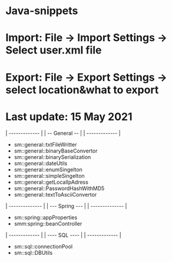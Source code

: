 # Java-snippets 
# Import: File -> Import Settings -> Select user.xml file
# Export: File -> Export Settings -> select location&what to export
# Last update: 15 May 2021

| ------------- |
| -- General -- |
| ------------- |
* sm::general::txtFileWritter 
* sm::general::binaryBaseConvertor
* sm::general::binarySerialization
* sm::general::dateUtils
* sm::general::enumSingelton
* sm::general::simpleSingelton
* sm::general::getLocalIpAdress
* sm::general::PasswordHashWithMD5
* sm::general::textToAsciiConvertor

| -------------- |
| --- Spring --- |
| -------------- |
* sm::spring::appProperties
* smm:spring::beanController

| ------------- |
| ---- SQL ---- |
| ------------- |
* sm::sql::connectionPool
* sm::sql::DBUtils
